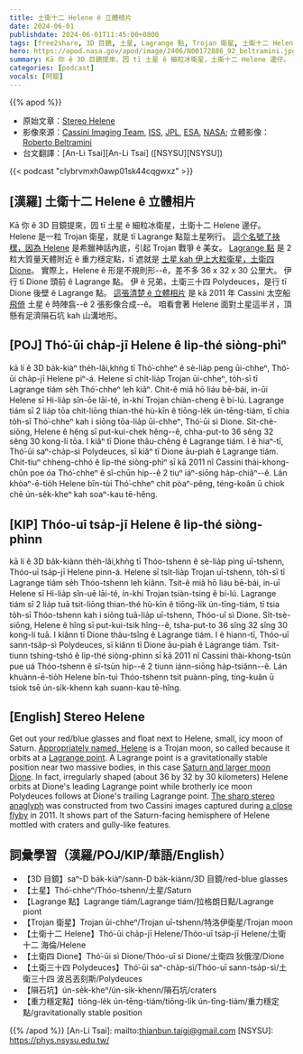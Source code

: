 ```yaml
---
title: 土衛十二 Helene ê 立體相片
date: 2024-06-01
publishdate: 2024-06-01T11:45:00+0800
tags: [free2share, 3D 目鏡, 土星, Lagrange 點, Trojan 衛星, 土衛十二 Helene, 土衛四 Dione, 土衛三十四 Polydeuces, 隕石坑, 重力穩定點]
hero: https://apod.nasa.gov/apod/image/2406/N00172886_92_beltramini.jpg
summary: Kā 你 ê 3D 目鏡提來，囥 tī 土星 ê 細粒冰衛星，土衛十二 Helene 邊仔。
categories: [podcast]
vocals: [阿錕]
---
```


{{% apod %}}

- 原始文章：[Stereo Helene](https://apod.nasa.gov/apod/ap240601.html)
- 影像來源：[Cassini Imaging Team](http://ciclops.org/), [ISS]( http://ciclops.org/iss/iss.php), [JPL](http://www.jpl.nasa.gov/), [ESA](http://www.esa.int/), [NASA](http://www.nasa.gov/ ); 立體影像：[Roberto Beltramini](http://space-3d-images.blogspot.com/)
- 台文翻譯：[An-Li Tsai][An-Li Tsai] ([NSYSU][NSYSU])

{{< podcast "clybrvmxh0awp01sk44cqgwxz" >}}

## [漢羅] 土衛十二 Helene ê 立體相片
Kā 你 ê 3D 目鏡提來，囥 tī 土星 ê 細粒冰衛星，土衛十二 Helene 邊仔。
Helene 是一粒 Trojan 衛星，就是 tī Lagrange 點踅土星咧行。
[這个名號了袂䆀，因為 Helene][Appropriately named, Helene] 是希臘神話內底，引起 Trojan 戰爭 ê 美女。
[Lagrange 點][Lagrange point] 是 2 粒大質量天體附近 ê 重力穩定點，tī 遮就是 [土星 kah 伊上大粒衛星，土衛四 Dione][Saturn and larger moon Dione]。
實際上，Helene ê 形是不規則形--ê，差不多 36 x 32 x 30 公里大。
伊行 tī Dione 頭前 ê Lagrange 點。
伊 ê 兄弟，土衛三十四 Polydeuces，是行 tī Dione 後壁 ê Lagrange 點。
[這張清楚 ê 立體相片][The sharp stereo anaglyph] 是 kā 2011 年 Cassini 太空船 [飛倚][a close flyby] 土星 ê 時陣翕--ê 2 張影像合成--ê。
咱看會著 Helene 面對土星這半爿，頂懸有足濟隕石坑 kah 山溝地形。

## [POJ] Thó͘-ūi cha̍p-jī Helene ê li̍p-thé siòng-phìⁿ
kā lí ê 3D ba̍k-kiàⁿ the̍h-lâi,khǹg tī Thó͘-chheⁿ ê sè-lia̍p peng ūi-chheⁿ, Thó͘-ūi cha̍p-jī Helene piⁿ-á.
Helene sī chi̍t-lia̍p Trojan ūi-chheⁿ, to̍h-sī tī Lagrange tiám se̍h Thó͘-chheⁿ leh kiâⁿ.
Chit-ê miâ hō liáu bē-bái, in-ūi Helene sī Hi-lia̍p sîn-ōe lāi-té, ín-khí Trojan chiàn-cheng ê bí-lú.
Lagrange tiám sī 2 lia̍p tōa chit-liōng thian-thé hù-kīn ê tiōng-le̍k ún-tēng-tiám, tī chia to̍h-sī Thó͘-chheⁿ kah i siōng tōa-lia̍p ūi-chheⁿ, Thó͘-ūi sì Dione.
Si̍t-chè-siōng, Helene ê hêng sī put-kui-chek hêng--ê, chha-put-to 36 sêng 32 sêng 30 kong-lí tōa.
I kiâⁿ tī Dione thâu-chêng ê Lagrange tiám.
I ê hiaⁿ-tī, Thó͘-ūi saⁿ-cha̍p-sì Polydeuces, sī kiâⁿ tī Dione āu-piah ê Lagrange tiám.
Chit-tiuⁿ chheng-chhó ê li̍p-thé siòng-phìⁿ sī kā 2011 nî Cassini thài-khong-chûn poe óa Thó͘-chheⁿ ê sî-chūn hip--ê 2 tiuⁿ iáⁿ-siōng ha̍p-chiâⁿ--ê.
Lán khòaⁿ-ē-tio̍h Helene bīn-tùi Thó͘-chheⁿ chit pòaⁿ-pêng, téng-koân ū chiok chē ún-se̍k-kheⁿ kah soaⁿ-kau tē-hêng.

## [KIP] Thóo-uī tsa̍p-jī Helene ê li̍p-thé siòng-phìnn
kā lí ê 3D ba̍k-kiànn the̍h-lâi,khǹg tī Thóo-tshenn ê sè-lia̍p ping uī-tshenn, Thóo-uī tsa̍p-jī Helene pinn-á.
Helene sī tsi̍t-lia̍p Trojan uī-tshenn, to̍h-sī tī Lagrange tiám se̍h Thóo-tshenn leh kiânn.
Tsit-ê miâ hō liáu bē-bái, in-uī Helene sī Hi-lia̍p sîn-uē lāi-té, ín-khí Trojan tsiàn-tsing ê bí-lú.
Lagrange tiám sī 2 lia̍p tuā tsit-liōng thian-thé hù-kīn ê tiōng-li̍k ún-tīng-tiám, tī tsia to̍h-sī Thóo-tshenn kah i siōng tuā-lia̍p uī-tshenn, Thóo-uī sì Dione.
Si̍t-tsè-siōng, Helene ê hîng sī put-kui-tsik hîng--ê, tsha-put-to 36 sîng 32 sîng 30 kong-lí tuā.
I kiânn tī Dione thâu-tsîng ê Lagrange tiám.
I ê hiann-tī, Thóo-uī sann-tsa̍p-sì Polydeuces, sī kiânn tī Dione āu-piah ê Lagrange tiám.
Tsit-tiunn tshing-tshó ê li̍p-thé siòng-phìnn sī kā 2011 nî Cassini thài-khong-tsûn pue uá Thóo-tshenn ê sî-tsūn hip--ê 2 tiunn iánn-siōng ha̍p-tsiânn--ê.
Lán khuànn-ē-tio̍h Helene bīn-tuì Thóo-tshenn tsit puànn-pîng, tíng-kuân ū tsiok tsē ún-si̍k-khenn kah suann-kau tē-hîng.

## [English] Stereo Helene
Get out your red/blue glasses and float next to Helene, small, icy moon of Saturn.
[Appropriately named, Helene][Appropriately named, Helene] is a Trojan moon, so called because it orbits at a [Lagrange point][Lagrange point].
A Lagrange point is a gravitationally stable position near two massive bodies, in this case [Saturn and larger moon Dione][Saturn and larger moon Dione].
In fact, irregularly shaped (about 36 by 32 by 30 kilometers) Helene orbits at Dione's leading Lagrange point while brotherly ice moon Polydeuces follows at Dione's trailing Lagrange point.
[The sharp stereo anaglyph][The sharp stereo anaglyph] was constructed from two Cassini images captured during [a close flyby][a close flyby] in 2011.
It shows part of the Saturn-facing hemisphere of Helene mottled with craters and gully-like features.

## 詞彙學習（漢羅/POJ/KIP/華語/English）
- 【3D 目鏡】saⁿ-D ba̍k-kiàⁿ/sann-D ba̍k-kiànn/3D 目鏡/red-blue glasses
- 【土星】Thó͘-chheⁿ/Thóo-tshenn/土星/Saturn
- 【Lagrange 點】Lagrange tiám/Lagrange tiám/拉格朗日點/Lagrange piont
- 【Trojan 衛星】Trojan ūi-chheⁿ/Trojan uī-tshenn/特洛伊衛星/Trojan moon
- 【土衛十二 Helene】Thó͘-ūi cha̍p-jī Helene/Thóo-uī tsa̍p-jī Helene/土衛十二 海倫/Helene
- 【土衛四 Dione】Thó͘-ūi sì Dione/Thóo-uī sì Dione/土衛四 狄俄涅/Dione
- 【土衛三十四 Polydeuces】Thó͘-ūi saⁿ-cha̍p-sì/Thóo-uī sann-tsa̍p-sì/土衛三十四 波呂丟刻斯/Polydeuces
- 【隕石坑】ún-se̍k-kheⁿ/ún-si̍k-khenn/隕石坑/craters
- 【重力穩定點】tiōng-le̍k ún-tēng-tiám/tiōng-li̍k ún-tīng-tiám/重力穩定點/gravitationally stable position

{{% /apod %}}
[An-Li Tsai]: mailto:thianbun.taigi@gmail.com
[NSYSU]: https://phys.nsysu.edu.tw/

[copyright]: https://apod.nasa.gov/apod/fap/lib/about_apod.html#srapply
[License3]: https://creativecommons.org/licenses/by/3.0/
[License2]:https://creativecommons.org/licenses/by-nc-nd/2.0/

[Appropriately named, Helene]:https://solarsystem.nasa.gov/moons/saturn-moons/helene/in-depth/
[Lagrange point]:https://science.nasa.gov/resource/what-is-a-lagrange-point/
[Saturn and larger moon Dione]:https://solarsystem.nasa.gov/moons/saturn-moons/overview/
[The sharp stereo anaglyph]:http://space-3d-images.blogspot.com/2011/06/helene-3d-cassini-cattura-la-regina-del.html
[a close flyby]:https://solarsystem.nasa.gov/missions/cassini/overview/
